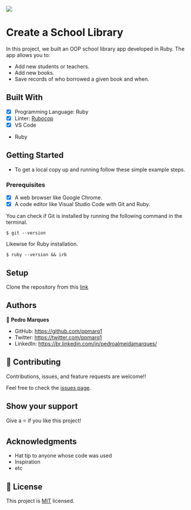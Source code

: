 ![](https://img.shields.io/badge/Microverse-blueviolet)

# Create a School Library

In this project, we built an OOP school library app developed in Ruby. The app allows you to:

- Add new students or teachers.
- Add new books.
- Save records of who borrowed a given book and when.



## Built With

- [x] Programming Language: Ruby
- [x] Linter: [Rubocop](https://rubocop.org/)
- [x] VS Code

- Ruby

## Getting Started

- To get a local copy up and running follow these simple example steps.

### Prerequisites

- [x] A web browser like Google Chrome.
- [x] A code editor like Visual Studio Code with Git and Ruby.

You can check if Git is installed by running the following command in the terminal.
```
$ git --version
```

Likewise for Ruby installation.
```
$ ruby --version && irb
```

## Setup

Clone the repository from this [link](https://github.com/ppmarq1/OOP-school-library.git)



## Authors

👤 **Pedro Marques**

- GitHub: https://github.com/ppmarq1
- Twitter: https://twitter.com/ppmarq1
- LinkedIn: https://br.linkedin.com/in/pedroalmeidamarques/


## 🤝 Contributing

Contributions, issues, and feature requests are welcome!!

Feel free to check the [issues page](https://github.com/ppmarq1/OOP-school-library/issues).

## Show your support

Give a ⭐️ if you like this project!

## Acknowledgments

- Hat tip to anyone whose code was used
- Inspiration
- etc

## 📝 License

This project is [MIT](./MIT.md) licensed.
